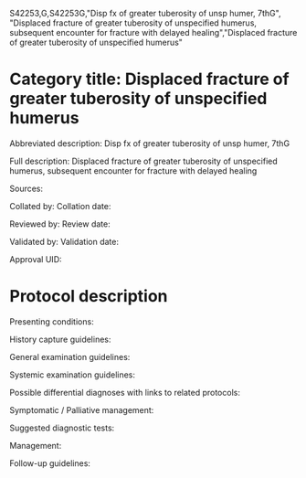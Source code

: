 S42253,G,S42253G,"Disp fx of greater tuberosity of unsp humer, 7thG", "Displaced fracture of greater tuberosity of unspecified humerus, subsequent encounter for fracture with delayed healing","Displaced fracture of greater tuberosity of unspecified humerus"
# Category title: Displaced fracture of greater tuberosity of unspecified humerus

Abbreviated description: Disp fx of greater tuberosity of unsp humer, 7thG

Full description: Displaced fracture of greater tuberosity of unspecified humerus, subsequent encounter for fracture with delayed healing

Sources:

Collated by:
Collation date:

Reviewed by:
Review date:

Validated by:
Validation date:

Approval UID:

# Protocol description

Presenting conditions:

History capture guidelines:

General examination guidelines:

Systemic examination guidelines:

Possible differential diagnoses with links to related protocols:

Symptomatic / Palliative management:

Suggested diagnostic tests:

Management:

Follow-up guidelines:
